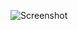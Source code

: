 ![Screenshot](https://raw.githubusercontent.com/Cryakl/Ultimate-RAT-Collection/refs/heads/main/SchwarzeSonneRat/Schwarze%20Sonne%20RAT%200.9%20(Chinese%20Version)/Screenshot.png)
